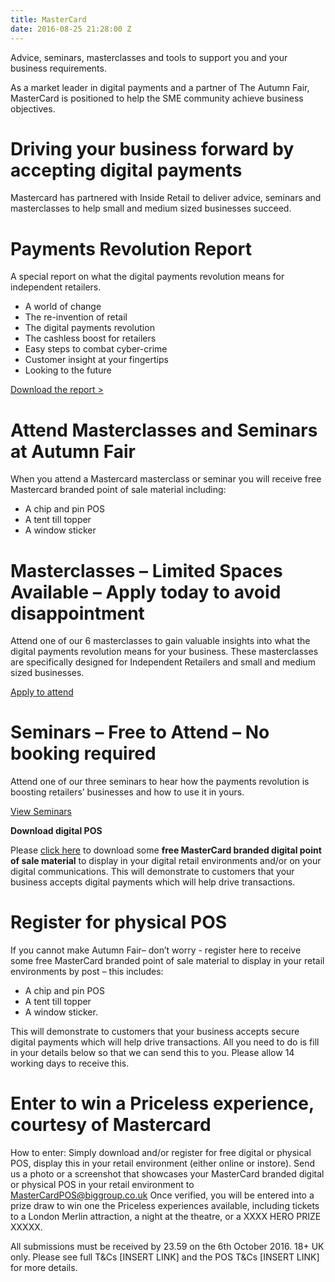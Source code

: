 ```yaml
---
title: MasterCard
date: 2016-08-25 21:28:00 Z
---
```


Advice, seminars, masterclasses and tools to support you and your business requirements.

As a market leader in digital payments and a partner of The Autumn Fair, MasterCard is positioned to help the SME community achieve business objectives.

# Driving your business forward by accepting digital payments

Mastercard has partnered with Inside Retail to deliver advice, seminars and masterclasses to help small and medium sized businesses succeed.


# Payments Revolution Report

A special report on what the digital payments revolution means for independent retailers.

* A world of change
* The re-invention of retail
* The digital payments revolution
* The cashless boost for retailers
* Easy steps to combat cyber-crime
* Customer insight at your fingertips
* Looking to the future

[Download the report > ](www.autumnfair.com/Content/Mastercard-Masterclasses)

# Attend Masterclasses and Seminars at Autumn Fair

When you attend a Mastercard masterclass or seminar you will receive free Mastercard branded point of sale material including:

* A chip and pin POS
* A tent till topper
* A window sticker

# Masterclasses – Limited Spaces Available – Apply today to avoid disappointment

Attend one of our 6 masterclasses to gain valuable insights into what the digital payments revolution means for your business. These masterclasses are specifically designed for Independent Retailers and small and medium sized businesses.

[Apply to attend](www.autumnfair.com/Content/Mastercard-Masterclasses)

# Seminars – Free to Attend – No booking required

Attend one of our three seminars to hear how the payments revolution is boosting retailers’ businesses and how to use it in yours. 

[View Seminars ](www.autumnfair.com/Content/Mastercard-Masterclasses)

**Download digital POS**

Please [click here](www.autumnfair.com/Content/Mastercard-Masterclasses) to download some **free MasterCard branded digital point of sale material** to display in your digital retail environments and/or on your digital communications. This will demonstrate to customers that your business accepts digital payments which will help drive transactions.


# Register for physical POS

If you cannot make Autumn Fair– don’t worry - register here to receive some free MasterCard branded point of sale material to display in your retail environments by post – this includes: 

* A chip and pin POS
* A tent till topper 
* A window sticker. 

This will demonstrate to customers that your business accepts secure digital payments which will help drive transactions. All you need to do is fill in your details below so that we can send this to you. Please allow 14 working days to receive this.

# Enter to win a Priceless experience, courtesy of Mastercard 

How to enter:
Simply download and/or register for free digital or physical POS, display this in your retail environment (either online or instore).
Send us a photo or a screenshot that showcases your MasterCard branded digital or physical POS in your retail environment to MasterCardPOS@biggroup.co.uk
Once verified, you will be entered into a prize draw to win one the Priceless experiences available, including tickets to a London Merlin attraction, a night at the theatre, or a XXXX HERO PRIZE XXXXX. 

All submissions must be received by 23.59 on the 6th October 2016. 18+ UK only. Please see full T&Cs [INSERT LINK] and the POS T&Cs [INSERT LINK] for more details.
